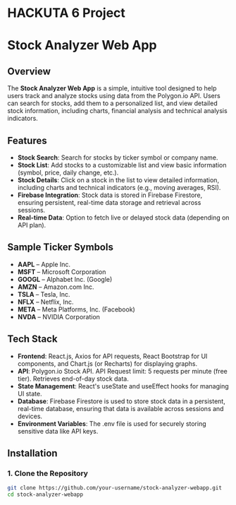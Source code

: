 # HACKUTA 6 Project

# Stock Analyzer Web App

## Overview

The **Stock Analyzer Web App** is a simple, intuitive tool designed to help users track and analyze stocks using data from the Polygon.io API. Users can search for stocks, add them to a personalized list, and view detailed stock information, including charts, financial analysis and technical analysis indicators.

## Features

- **Stock Search**: Search for stocks by ticker symbol or company name.
- **Stock List**: Add stocks to a customizable list and view basic information (symbol, price, daily change, etc.).
- **Stock Details**: Click on a stock in the list to view detailed information, including charts and technical indicators (e.g., moving averages, RSI).
- **Firebase Integration**: Stock data is stored in Firebase Firestore, ensuring persistent, real-time data storage and retrieval across sessions.
- **Real-time Data**: Option to fetch live or delayed stock data (depending on API plan).

## Sample Ticker Symbols

- **AAPL** – Apple Inc.
- **MSFT** – Microsoft Corporation
- **GOOGL** – Alphabet Inc. (Google)
- **AMZN** – Amazon.com Inc.
- **TSLA** – Tesla, Inc.
- **NFLX** – Netflix, Inc.
- **META** – Meta Platforms, Inc. (Facebook)
- **NVDA** – NVIDIA Corporation

## Tech Stack

- **Frontend**: React.js, Axios for API requests, React Bootstrap for UI components, and Chart.js (or Recharts) for displaying graphs.
- **API**: Polygon.io Stock API. API Request limit: 5 requests per minute (free tier). Retrieves end-of-day stock data.
- **State Management**: React's useState and useEffect hooks for managing UI state.
- **Database**: Firebase Firestore is used to store stock data in a persistent, real-time database, ensuring that data is available across sessions and devices.
- **Environment Variables**: The .env file is used for securely storing sensitive data like API keys.


## Installation

### 1. Clone the Repository

```bash
git clone https://github.com/your-username/stock-analyzer-webapp.git
cd stock-analyzer-webapp

